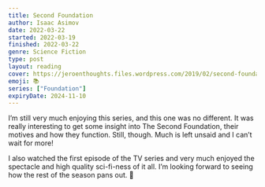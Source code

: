 ```yaml
---
title: Second Foundation
author: Isaac Asimov
date: 2022-03-22
started: 2022-03-19
finished: 2022-03-22
genre: Science Fiction
type: post
layout: reading
cover: https://jeroenthoughts.files.wordpress.com/2019/02/second-foundation.jpg
emoji: 📚
series: ["Foundation"]
expiryDate: 2024-11-10
---
```


I’m still very much enjoying this series, and this one was no different. It was really interesting to get some insight into The Second Foundation, their motives and how they function. Still, though. Much is left unsaid and I can’t wait for more!

I also watched the first episode of the TV series and very much enjoyed the spectacle and high quality sci-fi-ness of it all. I’m looking forward to seeing how the rest of the season pans out. 🤞
